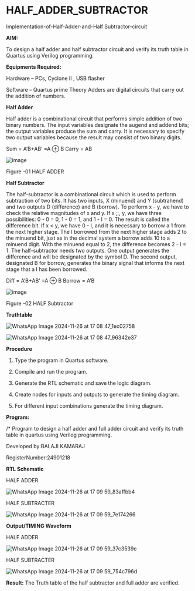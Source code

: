 
# HALF_ADDER_SUBTRACTOR

Implementation-of-Half-Adder-and-Half Subtractor-circuit

**AIM:**

To design a half adder and half subtractor circuit and verify its truth table in Quartus using Verilog programming.

**Equipments Required:**

Hardware – PCs, Cyclone II , USB flasher 

Software – Quartus prime Theory Adders are digital circuits that carry out the addition of numbers.

**Half Adder**

Half adder is a combinational circuit that performs simple addition of two binary numbers. The input variables designate the augend and addend bits; the output variables produce the sum and carry. It is necessary to specify two output variables because the result may consist of two binary digits.

Sum = A’B+AB’ =A ⊕ B Carry = AB

![image](https://github.com/naavaneetha/HALF_ADDER_SUBTRACTOR/assets/154305477/bd4a0b2c-cdbc-4184-ab08-81578f121e1f)

Figure -01 HALF ADDER

**Half Subtractor**

The half-subtractor is a combinational circuit which is used to perform subtraction of two bits. It has two inputs, X (minuend) and Y (subtrahend) and two outputs D (difference) and B (borrow). To perform x - y, we have to check the relative magnitudes of x and y. If x ;;, y, we have three possibilities: 0 - 0 = 0, 1 - 0 = 1, and 1 - I = 0. The result is called the difference bit. If x < y, we have 0 - I, and it is necessary to borrow a 1 from the next higher stage. The I borrowed from the next higher stage adds 2 to the minuend bit, just as in the decimal system a borrow adds 10 to a minuend digit. With the minuend equal to 2, the difference becomes 2 - I = 1. The half-subtractor needs two outputs. One output generates the difference and will be designated by the symbol D. The second output, designated B for borrow, generates the binary signal that informs the next stage that a I has been borrowed. 

Diff = A’B+AB’ =A ⊕ B
Borrow = A’B

 ![image](https://github.com/naavaneetha/HALF_ADDER_SUBTRACTOR/assets/154305477/d76b099c-513f-4e7c-843a-e2fd028a531a)

Figure -02 HALF Subtractor

**Truthtable**

![WhatsApp Image 2024-11-26 at 17 08 47_1ec02758](https://github.com/user-attachments/assets/31527d4e-8940-458a-8c22-bd8356165ac8)

![WhatsApp Image 2024-11-26 at 17 08 47_96342e37](https://github.com/user-attachments/assets/7fcf3e94-4d2f-4e4e-a113-9dcbdd58503f)


**Procedure**

1.	Type the program in Quartus software.

2.	Compile and run the program.

3.	Generate the RTL schematic and save the logic diagram.

4.	Create nodes for inputs and outputs to generate the timing diagram.

5.	For different input combinations generate the timing diagram.


**Program:**

/* Program to design a half adder and full adder circuit and verify its truth table in quartus using Verilog programming.

Developed by:BALAJI KAMARAJ

RegisterNumber:24901218

**RTL Schematic**

HALF ADDER

![WhatsApp Image 2024-11-26 at 17 09 59_83affbb4](https://github.com/user-attachments/assets/7d59bc14-f5fb-4174-8bc0-ccfe9c4c9c45)

HALF SUBTRACTER

![WhatsApp Image 2024-11-26 at 17 09 59_7e174266](https://github.com/user-attachments/assets/a23dc3b2-b412-4ec6-a906-dd5d943254da)


**Output/TIMING Waveform**

HALF ADDER

![WhatsApp Image 2024-11-26 at 17 09 59_37c3539e](https://github.com/user-attachments/assets/6a68b5f1-6083-4956-95b2-6333f947b6c3)


HALF SUBTRACTER

![WhatsApp Image 2024-11-26 at 17 09 59_754c796d](https://github.com/user-attachments/assets/5c9f5ee1-34eb-491a-8266-ec81f1e9a177)


**Result:**
The Truth table of the half subtractor and full adder are verified.
